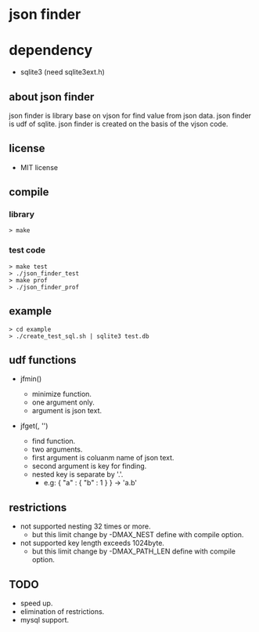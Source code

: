 # json finder

# dependency
* sqlite3 (need sqlite3ext.h)

## about json finder
json finder is library base on vjson for find value from json data.
json finder is udf of sqlite.
json finder is created on the basis of the vjson code.

## license
* MIT license

## compile
### library 
    > make

### test code
    > make test
    > ./json_finder_test
    > make prof
    > ./json_finder_prof

## example 
    > cd example
    > ./create_test_sql.sh | sqlite3 test.db

## udf functions
* jfmin(<json text>)
  * minimize function.
  * one argument only.
  * argument is json text.

* jfget(<json colum name>, '<key>')
  * find function.
  * two arguments.
  * first argument is coluanm name of json text.
  * second argument is key for finding.
  * nested key is separate by '.'.
    * e.g: { "a" : { "b" : 1 } } -> 'a.b'

## restrictions
* not supported nesting 32 times or more.
  * but this limit change by -DMAX_NEST define with compile option.
* not supported key length exceeds 1024byte.
  * but this limit change by -DMAX_PATH_LEN define with compile option.

## TODO
* speed up.
* elimination of restrictions.
* mysql support.

